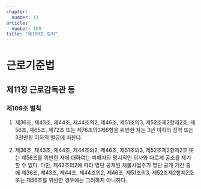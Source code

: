 ```yaml
---
chapter:
  number: 11
article:
  number: 109
title: "제109조 벌칙"
---
```

# 근로기준법

## 제11장 근로감독관 등

### 제109조 벌칙

1. 제36조, 제43조, 제44조, 제44조의2, 제46조, 제51조의3, 제52조제2항제2호, 제56조, 제65조, 제72조 또는 제76조의3제6항을 위반한 자는 3년 이하의 징역 또는 3천만원 이하의 벌금에 처한다.

2. 제36조, 제43조, 제44조, 제44조의2, 제46조, 제51조의3, 제52조제2항제2호 또는 제56조를 위반한 자에 대하여는 피해자의 명시적인 의사와 다르게 공소를 제기할 수 없다. 다만, 제43조의2에 따라 명단 공개된 체불사업주가 명단 공개 기간 중에 제36조, 제43조, 제44조, 제44조의2, 제46조, 제51조의3, 제52조제2항제2호 또는 제56조를 위반한 경우에는 그러하지 아니하다.
